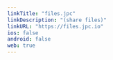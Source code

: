 ```yaml
---
linkTitle: "files.jpc"
linkDescription: "(share files)"
linkURL: "https://files.jpc.io"
ios: false
android: false
web: true
---
```


